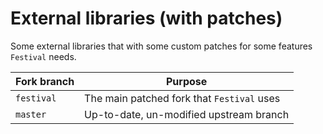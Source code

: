 # External libraries (with patches)

Some external libraries that with some custom patches for some features `Festival` needs.

| Fork branch | Purpose |
|-------------|---------|
| `festival`  | The main patched fork that `Festival` uses
| `master`    | Up-to-date, un-modified upstream branch
